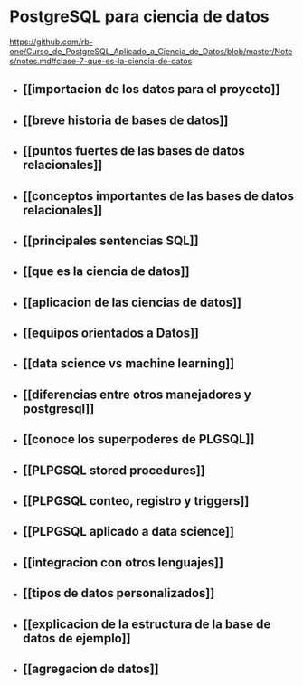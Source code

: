 # PostgreSQL para ciencia de datos

https://github.com/rb-one/Curso_de_PostgreSQL_Aplicado_a_Ciencia_de_Datos/blob/master/Notes/notes.md#clase-7-que-es-la-ciencia-de-datos

* ## [[importacion de los datos para el proyecto]]
* ## [[breve historia de bases de datos]]
* ## [[puntos fuertes de las bases de datos relacionales]]
* ## [[conceptos importantes de las bases de datos relacionales]]
* ## [[principales sentencias SQL]]
* ## [[que es la ciencia de datos]]
* ## [[aplicacion de las ciencias de datos]]
* ## [[equipos orientados a Datos]]
* ## [[data science vs machine learning]]
* ## [[diferencias entre otros manejadores y postgresql]]
* ## [[conoce los superpoderes de PLGSQL]]
* ## [[PLPGSQL stored procedures]]
* ## [[PLPGSQL conteo, registro y triggers]]
* ## [[PLPGSQL aplicado a data science]]
* ## [[integracion con otros lenguajes]]
* ## [[tipos de datos personalizados]]
* ## [[explicacion de la estructura de la base de datos de ejemplo]]
* ## [[agregacion de datos]]